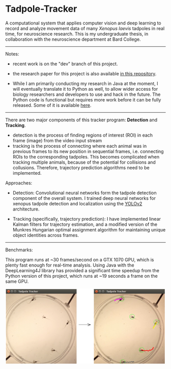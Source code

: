 # Tadpole-Tracker
A computational system that applies computer vision and deep learning to record and analyze movement data of many *Xenopus laevis* tadpoles in real time, for neuroscience research. This is my undergraduate thesis, in collaboration with the neuroscience department at Bard College.

-----
Notes: 

- recent work is on the "dev" branch of this project.

- the research paper for this project is also available [in this repository](/paper/senior_thesis.pdf).

- While I am primarily conducting my research in Java at the moment, I will eventually translate it to Python as well, to allow wider access for biology researchers and developers to use and hack in the future. The Python code is functional but requires more work before it can be fully released. Some of it is available [here](https://github.com/alexander-hamme/Tadpole-Tracker-Python).


-----

There are two major components of this tracker program: **Detection** and **Tracking**.
  * detection is the process of finding regions of interest (ROI) in each frame (image) from the video input stream
  * tracking is the process of connecting where each animal was in previous frames to its new position in sequential frames, 
    i.e. connecting ROIs to the corresponding tadpoles. This becomes complicated when tracking multiple animals, because of the potential for collisions and collusions. Therefore, trajectory prediction algorithms need to be implemented.

Approaches:

  * Detection: Convolutional neural networks form the tadpole detection component of the overall system. I trained deep neural networks for xenopus tadpole detection and localization using the [YOLOv2](https://pjreddie.com/darknet/yolov2/) architecture.

  * Tracking (specifically, trajectory prediction): I have implemented linear Kalman filters for trajectory estimation, and a modified version of the Munkres Hungarian optimal assignment algorithm for maintaining unique object identities across frames.

-----

Benchmarks:

This program runs at ~30 frames/second on a GTX 1070 GPU, which is plenty fast enough for real-time analysis. Using Java with the DeepLearning4J library has provided a significant time speedup from the Python version of this project, which runs at ~19 seconds a frame on the same GPU.

![Uh oh, it appears the image  didn't load. Please find the proof of concept at /samples/tracking.png in this repositiory.](/sample/tracker.png?raw=true "Proof of Concept")
